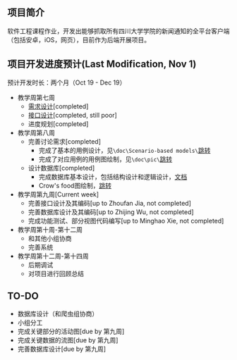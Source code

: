 ## 项目简介

软件工程课程作业，开发出能够抓取所有四川大学学院的新闻通知的全平台客户端（包括安卓，iOS，网页），目前作为后端开展项目。


## 项目开发进度预计(Last Modification, Nov 1)
预计开发时长：两个月（Oct 19 - Dec 19）

* 教学周第七周
	* [需求设计](https://github.com/Yetocome/AcaPush/tree/master/doc/Scenario-based%20models)[completed]
	* [接口设计](https://github.com/Yetocome/AcaPush/blob/master/doc/interfaces.md)[completed, still poor]
	* 进度规划[completed]
* 教学周第八周
	* 完善讨论需求[completed]
		* 完成了基本的用例设计，见`\doc\Scenario-based models\`[跳转](https://github.com/Yetocome/AcaPush/tree/master/doc/Scenario-based%20models)
		* 完成了对应用例的用例图绘制，见`\doc\pic\`[跳转](https://github.com/Yetocome/AcaPush/tree/master/doc/pic)
	* 设计数据库[completed]
		* 完成数据库基本设计，包括结构设计和逻辑设计，[文档](https://github.com/Yetocome/AcaPush/blob/master/doc/database/%E6%95%B0%E6%8D%AE%E5%BA%93%E8%AE%BE%E8%AE%A1%E8%AF%B4%E6%98%8E%E4%B9%A6.docx)
		* Crow's food图绘制，[跳转](https://github.com/Yetocome/AcaPush/blob/master/doc/pic/database-overview.png)
* 教学周第九周[Current week]
	* 完善接口设计及其编码[up to Zhoufan Jia, not completed]
	* 完善数据库设计及其编码[up to Zhijing Wu, not completed]
	* 完成功能测试、部分视图代码编写[up to Minghao Xie, not completed]
* 教学周第十周-第十二周  
  * 和其他小组协商
  * 完善系统
* 教学周第十二周-第十四周  
	* 后期调试
	* 对项目进行回顾总结

## TO-DO
* 数据库设计（和爬虫组协商）
* 小组分工
* 完成关键部分的活动图[due by 第九周]
* 完成关键数据的流图[due by 第九周]
* 完善数据库设计[due by 第九周]